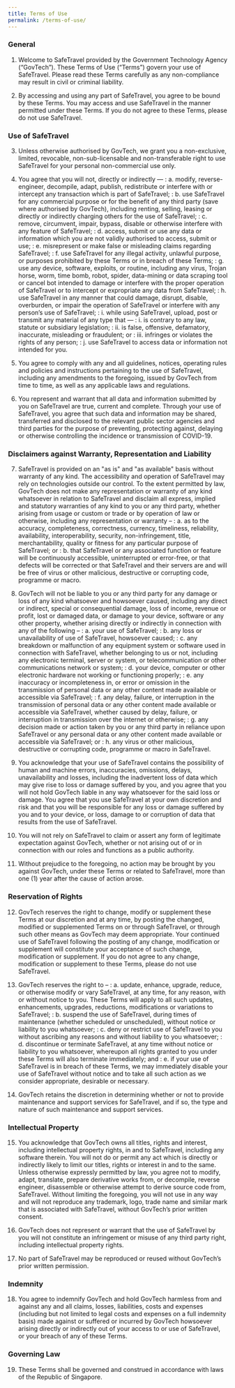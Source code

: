 ```yaml
---
title: Terms of Use
permalink: /terms-of-use/
---
```

### **General**

1. Welcome to SafeTravel provided by the Government Technology Agency (“GovTech”). These Terms of Use (“Terms”) govern your use of SafeTravel. Please read these Terms carefully as any non-compliance may result in civil or criminal liability.

2. By accessing and using any part of SafeTravel, you agree to be bound by these Terms. You may access and use SafeTravel in the manner permitted under these Terms. If you do not agree to these Terms, please do not use SafeTravel.

### **Use of SafeTravel**

3. Unless otherwise authorised by GovTech, we grant you a non-exclusive, limited, revocable, non-sub-licensable and non-transferable right to use SafeTravel for your personal non-commercial use only.

4. You agree that you will not, directly or indirectly —
: a. modify, reverse-engineer, decompile, adapt, publish, redistribute or interfere with or intercept any transaction which is part of SafeTravel;
: b. use SafeTravel for any commercial purpose or for the benefit of any third party (save where authorised by GovTech), including renting, selling, leasing or directly or indirectly charging others for the use of SafeTravel;
: c. remove, circumvent, impair, bypass, disable or otherwise interfere with any feature of SafeTravel;
: d. access, submit or use any data or information which you are not validly authorised to access, submit or use;
: e. misrepresent or make false or misleading claims regarding SafeTravel;
: f. use SafeTravel for any illegal activity, unlawful purpose, or purposes prohibited by these Terms or in breach of these Terms;
: g. use any device, software, exploits, or routine, including any virus, Trojan horse, worm, time bomb, robot, spider, data-mining or data scraping tool or cancel bot intended to damage or interfere with the proper operation of SafeTravel or to intercept or expropriate any data from SafeTravel;
: h. use SafeTravel in any manner that could damage, disrupt, disable, overburden, or impair the operation of SafeTravel or interfere with any person’s use of SafeTravel;
: i. while using SafeTravel, upload, post or transmit any material of any type that —
  : i. is contrary to any law, statute or subsidiary legislation;
  : ii. is false, offensive, defamatory, inaccurate, misleading or fraudulent; or
  : iii. infringes or violates the rights of any person;
: j. use SafeTravel to access data or information not intended for you.

5. You agree to comply with any and all guidelines, notices, operating rules and policies and instructions pertaining to the use of SafeTravel, including any amendments to the foregoing, issued by GovTech from time to time, as well as any applicable laws and regulations.

6. You represent and warrant that all data and information submitted by you on SafeTravel are true, current and complete. Through your use of SafeTravel, you agree that such data and information may be shared, transferred and disclosed to the relevant public sector agencies and third parties for the purpose of preventing, protecting against, delaying or otherwise controlling the incidence or transmission of COVID-19.

### **Disclaimers against Warranty, Representation and Liability**

7. SafeTravel is provided on an "as is" and "as available" basis without warranty of any kind. The accessibility and operation of SafeTravel may rely on technologies outside our control. To the extent permitted by law, GovTech does not make any representation or warranty of any kind whatsoever in relation to SafeTravel and disclaim all express, implied and statutory warranties of any kind to you or any third party, whether arising from usage or custom or trade or by operation of law or otherwise, including any representation or warranty –
: a. as to the accuracy, completeness, correctness, currency, timeliness, reliability, availability, interoperability, security, non-infringement, title, merchantability, quality or fitness for any particular purpose of SafeTravel; or
: b. that SafeTravel or any associated function or feature will be continuously accessible, uninterrupted or error-free, or that defects will be corrected or that SafeTravel and their servers are and will be free of virus or other malicious, destructive or corrupting code, programme or macro.

8. GovTech will not be liable to you or any third party for any damage or loss of any kind whatsoever and howsoever caused, including any direct or indirect, special or consequential damage, loss of income, revenue or profit, lost or damaged data, or damage to your device, software or any other property, whether arising directly or indirectly in connection with any of the following –
: a. your use of SafeTravel;
: b. any loss or unavailability of use of SafeTravel, howsoever caused;
: c. any breakdown or malfunction of any equipment system or software used in connection with SafeTravel, whether belonging to us or not, including any electronic terminal, server or system, or telecommunication or other communications network or system;
: d. your device, computer or other electronic hardware not working or functioning properly;
: e. any inaccuracy or incompleteness in, or error or omission in the transmission of personal data or any other content made available or accessible via SafeTravel;
: f. any delay, failure, or interruption in the transmission of personal data or any other content made available or accessible via SafeTravel, whether caused by delay, failure, or interruption in transmission over the internet or otherwise;
: g. any decision made or action taken by you or any third party in reliance upon SafeTravel or any personal data or any other content made available or accessible via SafeTravel; or
: h. any virus or other malicious, destructive or corrupting code, programme or macro in SafeTravel.

9. You acknowledge that your use of SafeTravel contains the possibility of human and machine errors, inaccuracies, omissions, delays, unavailability and losses, including the inadvertent loss of data which may give rise to loss or damage suffered by you, and you agree that you will not hold GovTech liable in any way whatsoever for the said loss or damage. You agree that you use SafeTravel at your own discretion and risk and that you will be responsible for any loss or damage suffered by you and to your device, or loss, damage to or corruption of data that results from the use of SafeTravel.

10. You will not rely on SafeTravel to claim or assert any form of legitimate expectation against GovTech, whether or not arising out of or in connection with our roles and functions as a public authority.

11. Without prejudice to the foregoing, no action may be brought by you against GovTech, under these Terms or related to SafeTravel, more than one (1) year after the cause of action arose.

### **Reservation of Rights**

12. GovTech reserves the right to change, modify or supplement these Terms at our discretion and at any time, by posting the changed, modified or supplemented Terms on or through SafeTravel, or through such other means as GovTech may deem appropriate. Your continued use of SafeTravel following the posting of any change, modification or supplement will constitute your acceptance of such change, modification or supplement. If you do not agree to any change, modification or supplement to these Terms, please do not use SafeTravel.

13. GovTech reserves the right to –
: a. update, enhance, upgrade, reduce, or otherwise modify or vary SafeTravel, at any time, for any reason, with or without notice to you. These Terms will apply to all such updates, enhancements, upgrades, reductions, modifications or variations to SafeTravel;
: b. suspend the use of SafeTravel, during times of maintenance (whether scheduled or unscheduled), without notice or liability to you whatsoever;
: c. deny or restrict use of SafeTravel to you without ascribing any reasons and without liability to you whatsoever;
: d. discontinue or terminate SafeTravel, at any time without notice or liability to you whatsoever, whereupon all rights granted to you under these Terms will also terminate immediately; and
: e. if your use of SafeTravel is in breach of these Terms, we may immediately disable your use of SafeTravel without notice and to take all such action as we consider appropriate, desirable or necessary.

14. GovTech retains the discretion in determining whether or not to provide maintenance and support services for SafeTravel, and if so, the type and nature of such maintenance and support services.

### **Intellectual Property**

15. You acknowledge that GovTech owns all titles, rights and interest, including intellectual property rights, in and to SafeTravel, including any software therein. You will not do or permit any act which is directly or indirectly likely to limit our titles, rights or interest in and to the same. Unless otherwise expressly permitted by law, you agree not to modify, adapt, translate, prepare derivative works from, or decompile, reverse engineer, disassemble or otherwise attempt to derive source code from, SafeTravel. Without limiting the foregoing, you will not use in any way and will not reproduce any trademark, logo, trade name and similar mark that is associated with SafeTravel, without GovTech’s prior written consent.

16. GovTech does not represent or warrant that the use of SafeTravel by you will not constitute an infringement or misuse of any third party right, including intellectual property rights.

17. No part of SafeTravel may be reproduced or reused without GovTech’s prior written permission.

### **Indemnity**

18. You agree to indemnify GovTech and hold GovTech harmless from and against any and all claims, losses, liabilities, costs and expenses (including but not limited to legal costs and expenses on a full indemnity basis) made against or suffered or incurred by GovTech howsoever arising directly or indirectly out of your access to or use of SafeTravel, or your breach of any of these Terms.

### **Governing Law**

19. These Terms shall be governed and construed in accordance with laws of the Republic of Singapore.
